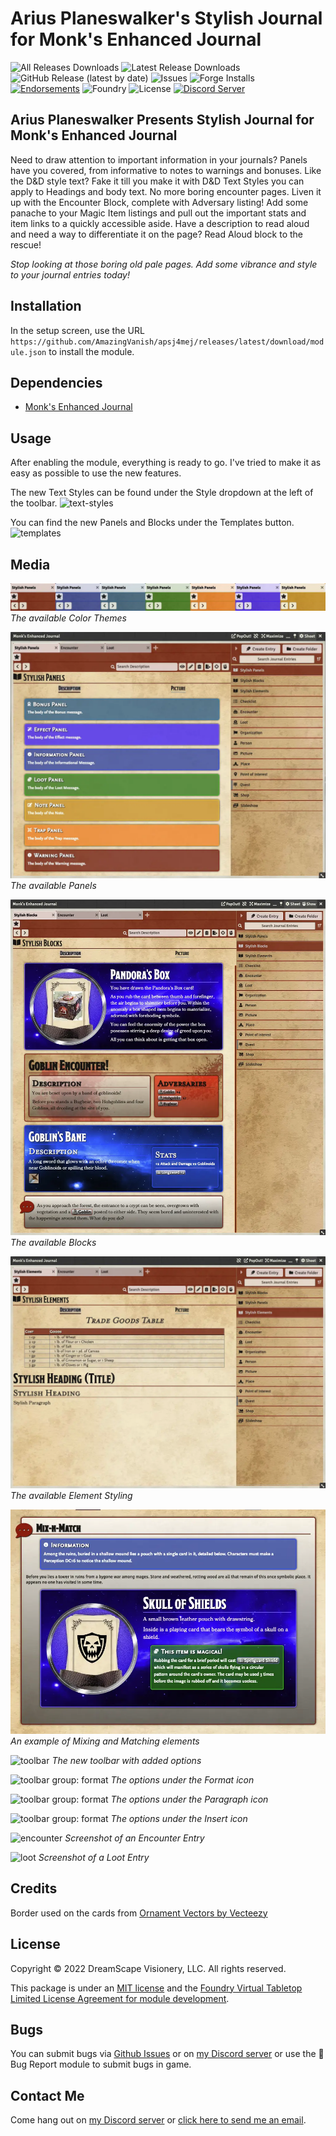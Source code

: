 # Arius Planeswalker's Stylish Journal for Monk's Enhanced Journal

![All Releases Downloads](https://img.shields.io/github/downloads/AmazingVanish/apsj4mej/total?logo=GitHub) ![Latest Release Downloads](https://img.shields.io/github/downloads/AmazingVanish/apsj4mej/latest/total?logo=GitHub) ![GitHub Release (latest by date)](https://img.shields.io/github/v/release/AmazingVanish/apsj4mej?logo=GitHub) ![Issues](https://img.shields.io/github/issues/AmazingVanish/apsj4mej?logo=GitHub) ![Forge Installs](https://img.shields.io/badge/dynamic/json?color=green&label=Forge%20Installs&query=package.installs&suffix=%25&url=https%3A%2F%2Fforge-vtt.com%2Fapi%2Fbazaar%2Fpackage%2Fapsj4mej) [![Endorsements](https://img.shields.io/endpoint?logoColor=white&url=https%3A%2F%2Fwww.foundryvtt-hub.com%2Fwp-json%2Fhubapi%2Fv1%2Fpackage%2Fapsj4mej%2Fshield%2Fendorsements)](https://www.foundryvtt-hub.com/package/df-architect/) ![Foundry](https://img.shields.io/endpoint?url=https://foundryshields.com/version?url=https://raw.githubusercontent.com/AmazingVanish/apsj4mej/master/module.json&color=ff6400) ![License](https://img.shields.io/github/license/AmazingVanish/apsj4mej) [![Discord Server](https://img.shields.io/badge/-Discord-%232c2f33?logo=discord)](https://discord.gg/ge9GJXDsM2)

## Arius Planeswalker Presents Stylish Journal for Monk's Enhanced Journal

Need to draw attention to important information in your journals? Panels have you covered, from informative to notes to warnings and bonuses.
Like the D&D style text? Fake it till you make it with D&D Text Styles you can apply to Headings and body text.
No more boring encounter pages. Liven it up with the Encounter Block, complete with Adversary listing!
Add some panache to your Magic Item listings and pull out the important stats and item links to a quickly accessible aside.
Have a description to read aloud and need a way to differentiate it on the page? Read Aloud block to the rescue!

_Stop looking at those boring old pale pages. Add some vibrance and style to your journal entries today!_

## Installation

In the setup screen, use the URL `https://github.com/AmazingVanish/apsj4mej/releases/latest/download/module.json` to install the module.

## Dependencies

- [Monk's Enhanced Journal](https://www.foundryvtt-hub.com/package/monks-enhanced-journal/)

## Usage

After enabling the module, everything is ready to go. I've tried to make it as easy as possible to use the new features.

The new Text Styles can be found under the Style dropdown at the left of the toolbar.
![text-styles](https://raw.github.com/AmazingVanish/apsj4mej/master/media/apsj4mej-text-styles.webp)

You can find the new Panels and Blocks under the Templates button.
![templates](https://raw.github.com/AmazingVanish/apsj4mej/master/media/apsj4mej-template.webp)

## Media

![themes](https://raw.githubusercontent.com/AmazingVanish/apsj4mej/master/media/apsj4mej-themes.webp)
_The available Color Themes_

![panels](https://raw.githubusercontent.com/AmazingVanish/apsj4mej/master/media/apsj4mej-panels.webp)
_The available Panels_

![blocks](https://raw.githubusercontent.com/AmazingVanish/apsj4mej/master/media/apsj4mej-blocks.webp)
_The available Blocks_

![elements](https://raw.githubusercontent.com/AmazingVanish/apsj4mej/master/media/apsj4mej-elements.webp)
_The available Element Styling_

![mix-n-match](https://raw.githubusercontent.com/AmazingVanish/apsj4mej/master/media/apsj4mej-mix-n-match.webp)
_An example of Mixing and Matching elements_

![toolbar](https://raw.github.com/AmazingVanish/apsj4mej/master/media/apsj4mej-toolbar.webp)
_The new toolbar with added options_

![toolbar group: format](https://raw.github.com/AmazingVanish/apsj4mej/master/media/apsj4mej-tbformat.webp)
_The options under the Format icon_

![toolbar group: format](https://raw.github.com/AmazingVanish/apsj4mej/master/media/apsj4mej-tbpara.webp)
_The options under the Paragraph icon_

![toolbar group: format](https://raw.github.com/AmazingVanish/apsj4mej/master/media/apsj4mej-tbinsert.webp)
_The options under the Insert icon_

![encounter](https://raw.github.com/AmazingVanish/apsj4mej/master/media/apsj4mej-encounter.webp)
_Screenshot of an Encounter Entry_

![loot](https://raw.github.com/AmazingVanish/apsj4mej/master/media/apsj4mej-loot.webp)
_Screenshot of a Loot Entry_

## Credits

Border used on the cards from [Ornament Vectors by Vecteezy](https://www.vecteezy.com/free-vector/ornament)

## License

Copyright © 2022 DreamScape Visionery, LLC. All rights reserved.

This package is under an [MIT license](LICENSE) and the [Foundry Virtual Tabletop Limited License Agreement for module development](https://foundryvtt.com/article/license/).

## Bugs

You can submit bugs via [Github Issues](https://github.com/AmazingVanish/apsj4mej/issues/new/choose) or on [my Discord server](https://discord.gg/ge9GJXDsM2) or use the :bug: Bug Report module to submit bugs in game.

## Contact Me

Come hang out on [my Discord server](https://discord.gg/ge9GJXDsM2) or [click here to send me an email](mailto:chris.vancleve@dscape-llc.com?subject=Arius%20Planeswalker's%20Stylish%20Journal%20for%20Monk's%20Enhanced%20Journal%20module%20for%20Foundry%20VTT).
